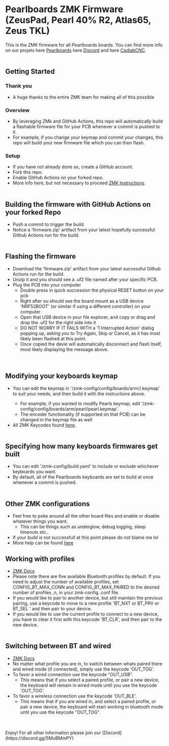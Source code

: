 # Pearlboards ZMK Firmware (ZeusPad, Pearl 40% R2, Atlas65, Zeus TKL)

This is the ZMK firmware for all Pearlboards boards.
You can find more info on our projets here [Pearlboards](https://pearlboards.net/) here [Discord](https://discord.gg/SMuBMmPY) and here [CadlabCNC](https://cadlabcnc.com).
  <br>
  <br>
## Getting Started
### Thank you
- A huge thanks to the entire ZMK team for making all of this possible
### Overview
- By leveraging ZMk and GitHub Actions, this repo will automatically build a flashable firmware file for your PCB whenever a commit is pushed to it.
- For example, if you change your keymap and commit your changes, this repo will build your new firmware file which you can then flash.
### Setup
- If you have not already done so, create a GitHub account.
- Fork this repo.
- Enable GitHub Actions on your forked repo.
- More info here, but not necessary to proceed [ZMK Instructions](https://zmk.dev/docs/user-setup#summary).
  <br>
  <br>
## Building the firmware with GitHub Actions on your forked Repo
- Push a commit to trigger the build.
- Notice a 'firmware.zip' artifact from your latest hopefully successful Github Actions run for the build.
  <br>
  <br>
## Flashing the firmware
- Download the 'firmware.zip' artifact from your latest successful Github Actions run for the build.
- Unzip it and you should see a .uf2 file named after your specific PCB.
- Plug the PCB into your computer
    - Double press in quick succession the physical RESET button on your pcb
    - Right after ou should see the board mount as a USB device 'NRF52BOOT' (or similar if using a different controller) on your computer
    - Open that USB device in your file explorer, and copy or drag and drop the .uf2 for the right side into it
    - DO NOT WORRY IF IT FAILS WITH a '1 Interrupted Action' dialog popping up, asking you to Try Again, Skip or Cancel, as it has most likely been flashed at this point.
    - Once copied the devie will automatically disconnect and flash itself, most likely displaying the message above.
  <br>
  <br>
## Modifying your keyboards keymap
- You can edit the keymap in '/zmk-config/config/boards/arm/<keyboard>/<keyboard>.keymap' to suit your needs, and then build it with the instructions above.
    - For example, if you wanted to modify Pearls keymap, edit '/zmk-config/config/boards/arm/pearl/pearl.keymap'.
    - The encoder functionality (if supported on that PCB) can be changed in the keymap file as well
- All ZMK Keycodes found [here](https://zmk.dev/docs/codes).
  <br>
  <br>
## Specifying how many keyboards firmwares get built
- You can edit '/zmk-config/build.yaml' to include or exclude whichever keyboards you want.
- By default, all of the Pearlboards keyboards are set to build at once whenever a commit is pushed.
  <br>
  <br>
## Other ZMK configurations
- Feel free to poke around all the other board files and enable or disable whatever things you want.
    - This can be things such as underglow, debug logging, sleep timeouts etc..
 - If your build is not successfull at this point please do not blame me lol
 - More help can be found [here](https://discord.gg/jFzBGF6u5Q)
  
## Working with profiles
- [ZMK Docs](https://zmk.dev/docs/behaviors/bluetooth)
- Please note there are five available Bluetooth profiles by default. If you need to adjust the number of available profiles, set CONFIG_BT_MAX_CONN and CONFIG_BT_MAX_PAIRED to the desired number of profiles ,n, in your zmk-config .conf file.
- If you would like to pair to another device, but still maintain the previous pairing, use a keycode to move to a new profile 'BT_NXT or BT_PRV or BT_SEL <number>' and then pair to your device.
- If you would like to use the current profile to connect to a new device, you have to clear it first with this keycode 'BT_CLR', and then pair to the new device.
  <br>
  <br>
## Switching between BT and wired
- [ZMK Docs](https://zmk.dev/docs/behaviors/outputs)
- No matter what profile you are in, to switch between whats paired there and wired mode (if connected), simply use the keycode 'OUT_TOG'.
- To favor a wired connection use the keycode "OUT_USB".
    - This means that if you select a paired profile, or pair a new device, the keyboard will remain in wired mode until you use the keycode 'OUT_TOG'.
- To favor a wireless connection use the keycode 'OUT_BLE'.
    - This means that if you are wired in, and select a paired profile, or pair a new device, the keyboard will start working in bluetooth mode until you use the keycode "OUT_TOG".
<br>
<br>
  Enjoy! For all other information please join our [Discord](https://discord.gg/SMuBMmPY)
